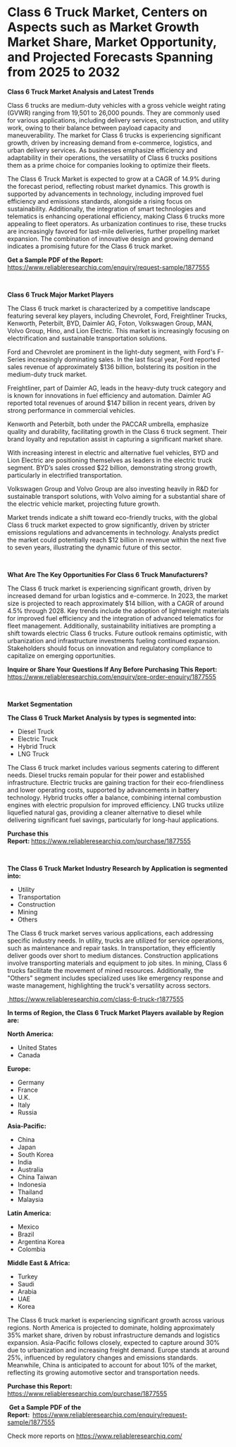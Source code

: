 <p><h1>Class 6 Truck Market, Centers on Aspects such as Market Growth Market Share, Market Opportunity, and Projected Forecasts Spanning from 2025 to 2032</h1></p><p><strong>Class 6 Truck Market Analysis and Latest Trends</strong></p>
<p><p>Class 6 trucks are medium-duty vehicles with a gross vehicle weight rating (GVWR) ranging from 19,501 to 26,000 pounds. They are commonly used for various applications, including delivery services, construction, and utility work, owing to their balance between payload capacity and maneuverability. The market for Class 6 trucks is experiencing significant growth, driven by increasing demand from e-commerce, logistics, and urban delivery services. As businesses emphasize efficiency and adaptability in their operations, the versatility of Class 6 trucks positions them as a prime choice for companies looking to optimize their fleets.</p><p>The Class 6 Truck Market is expected to grow at a CAGR of 14.9% during the forecast period, reflecting robust market dynamics. This growth is supported by advancements in technology, including improved fuel efficiency and emissions standards, alongside a rising focus on sustainability. Additionally, the integration of smart technologies and telematics is enhancing operational efficiency, making Class 6 trucks more appealing to fleet operators. As urbanization continues to rise, these trucks are increasingly favored for last-mile deliveries, further propelling market expansion. The combination of innovative design and growing demand indicates a promising future for the Class 6 truck market.</p></p>
<p><strong>Get a Sample PDF of the Report:&nbsp;</strong> <a href="https://www.reliableresearchiq.com/enquiry/request-sample/1877555?utm_campaign=3171&utm_medium=2&utm_source=Github&utm_content=ia&utm_term=30032025&utm_id=class-6-truck">https://www.reliableresearchiq.com/enquiry/request-sample/1877555</a></p>
<p>&nbsp;</p>
<p><strong>Class 6 Truck Major Market Players</strong></p>
<p><p>The Class 6 truck market is characterized by a competitive landscape featuring several key players, including Chevrolet, Ford, Freightliner Trucks, Kenworth, Peterbilt, BYD, Daimler AG, Foton, Volkswagen Group, MAN, Volvo Group, Hino, and Lion Electric. This market is increasingly focusing on electrification and sustainable transportation solutions.</p><p>Ford and Chevrolet are prominent in the light-duty segment, with Ford's F-Series increasingly dominating sales. In the last fiscal year, Ford reported sales revenue of approximately $136 billion, bolstering its position in the medium-duty truck market.</p><p>Freightliner, part of Daimler AG, leads in the heavy-duty truck category and is known for innovations in fuel efficiency and automation. Daimler AG reported total revenues of around $147 billion in recent years, driven by strong performance in commercial vehicles.</p><p>Kenworth and Peterbilt, both under the PACCAR umbrella, emphasize quality and durability, facilitating growth in the Class 6 truck segment. Their brand loyalty and reputation assist in capturing a significant market share.</p><p>With increasing interest in electric and alternative fuel vehicles, BYD and Lion Electric are positioning themselves as leaders in the electric truck segment. BYD’s sales crossed $22 billion, demonstrating strong growth, particularly in electrified transportation.</p><p>Volkswagen Group and Volvo Group are also investing heavily in R&D for sustainable transport solutions, with Volvo aiming for a substantial share of the electric vehicle market, projecting future growth.</p><p>Market trends indicate a shift toward eco-friendly trucks, with the global Class 6 truck market expected to grow significantly, driven by stricter emissions regulations and advancements in technology. Analysts predict the market could potentially reach $12 billion in revenue within the next five to seven years, illustrating the dynamic future of this sector.</p></p>
<p>&nbsp;</p>
<p><strong>What Are The Key Opportunities For Class 6 Truck Manufacturers?</strong></p>
<p><p>The Class 6 truck market is experiencing significant growth, driven by increased demand for urban logistics and e-commerce. In 2023, the market size is projected to reach approximately $14 billion, with a CAGR of around 4.5% through 2028. Key trends include the adoption of lightweight materials for improved fuel efficiency and the integration of advanced telematics for fleet management. Additionally, sustainability initiatives are prompting a shift towards electric Class 6 trucks. Future outlook remains optimistic, with urbanization and infrastructure investments fueling continued expansion. Stakeholders should focus on innovation and regulatory compliance to capitalize on emerging opportunities.</p></p>
<p><strong>Inquire or Share Your Questions If Any Before Purchasing This Report:</strong> <a href="https://www.reliableresearchiq.com/enquiry/pre-order-enquiry/1877555?utm_campaign=3171&utm_medium=2&utm_source=Github&utm_content=ia&utm_term=30032025&utm_id=class-6-truck">https://www.reliableresearchiq.com/enquiry/pre-order-enquiry/1877555</a></p>
<p>&nbsp;</p>
<p><strong>Market Segmentation</strong></p>
<p><strong>The Class 6 Truck Market Analysis by types is segmented into:</strong></p>
<p><ul><li>Diesel Truck</li><li>Electric Truck</li><li>Hybrid Truck</li><li>LNG Truck</li></ul></p>
<p><p>The Class 6 truck market includes various segments catering to different needs. Diesel trucks remain popular for their power and established infrastructure. Electric trucks are gaining traction for their eco-friendliness and lower operating costs, supported by advancements in battery technology. Hybrid trucks offer a balance, combining internal combustion engines with electric propulsion for improved efficiency. LNG trucks utilize liquefied natural gas, providing a cleaner alternative to diesel while delivering significant fuel savings, particularly for long-haul applications.</p></p>
<p><strong>Purchase this Report:&nbsp;</strong><a href="https://www.reliableresearchiq.com/purchase/1877555?utm_campaign=3171&utm_medium=2&utm_source=Github&utm_content=ia&utm_term=30032025&utm_id=class-6-truck">https://www.reliableresearchiq.com/purchase/1877555</a></p>
<p>&nbsp;</p>
<p><strong>The Class 6 Truck Market Industry Research by Application is segmented into:</strong></p>
<p><ul><li>Utility</li><li>Transportation</li><li>Construction</li><li>Mining</li><li>Others</li></ul></p>
<p><p>The Class 6 truck market serves various applications, each addressing specific industry needs. In utility, trucks are utilized for service operations, such as maintenance and repair tasks. In transportation, they efficiently deliver goods over short to medium distances. Construction applications involve transporting materials and equipment to job sites. In mining, Class 6 trucks facilitate the movement of mined resources. Additionally, the "Others" segment includes specialized uses like emergency response and waste management, highlighting the truck's versatility across sectors.</p></p>
<p><a href="https://www.reliableresearchiq.com/class-6-truck-r1877555?utm_campaign=3171&utm_medium=2&utm_source=Github&utm_content=ia&utm_term=30032025&utm_id=class-6-truck">&nbsp;https://www.reliableresearchiq.com/class-6-truck-r1877555</a></p>
<p><strong>In terms of Region, the Class 6 Truck Market Players available by Region are:</strong></p>
<p>
    <p> <strong> North America: </strong>
        <ul>
            <li>United States</li>
            <li>Canada</li>
        </ul>
        </p> 
    <p> <strong> Europe: </strong>
        <ul>
            <li>Germany</li>
            <li>France</li>
            <li>U.K.</li>
            <li>Italy</li>
            <li>Russia</li>
        </ul>
        </p> 
    <p> <strong> Asia-Pacific: </strong>
        <ul>
            <li>China</li>
            <li>Japan</li>
            <li>South Korea</li>
            <li>India</li>
            <li>Australia</li>
            <li>China Taiwan</li>
            <li>Indonesia</li>
            <li>Thailand</li>
            <li>Malaysia</li>
        </ul>
        </p> 
    <p> <strong> Latin America: </strong>
        <ul>
            <li>Mexico</li>
            <li>Brazil</li>
            <li>Argentina Korea</li>
            <li>Colombia</li>
        </ul>
        </p> 
    <p> <strong> Middle East & Africa: </strong>
        <ul>
            <li>Turkey</li>
            <li>Saudi</li>
            <li>Arabia</li>
            <li>UAE</li>
            <li>Korea</li>
        </ul>
    </p>
    </p>
<p><p>The Class 6 truck market is experiencing significant growth across various regions. North America is projected to dominate, holding approximately 35% market share, driven by robust infrastructure demands and logistics expansion. Asia-Pacific follows closely, expected to capture around 30% due to urbanization and increasing freight demand. Europe stands at around 25%, influenced by regulatory changes and emissions standards. Meanwhile, China is anticipated to account for about 10% of the market, reflecting its growing automotive sector and transportation needs.</p></p>
<p><strong>Purchase this Report: </strong><a href="https://www.reliableresearchiq.com/purchase/1877555?utm_campaign=3171&utm_medium=2&utm_source=Github&utm_content=ia&utm_term=30032025&utm_id=class-6-truck">https://www.reliableresearchiq.com/purchase/1877555</a></p>
<p>&nbsp;<strong>Get a Sample PDF of the Report:&nbsp;&nbsp;</strong><a href="https://www.reliableresearchiq.com/enquiry/request-sample/1877555?utm_campaign=3171&utm_medium=2&utm_source=Github&utm_content=ia&utm_term=30032025&utm_id=class-6-truck">https://www.reliableresearchiq.com/enquiry/request-sample/1877555</a></p>
<p><strong></strong></p>
<p>Check more reports on <a href="https://www.reliableresearchiq.com/?utm_campaign=3171&utm_medium=2&utm_source=Github&utm_content=ia&utm_term=30032025&utm_id=class-6-truck">https://www.reliableresearchiq.com/</a></p>